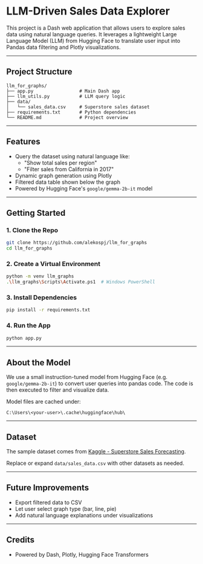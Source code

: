 
# LLM-Driven Sales Data Explorer

This project is a Dash web application that allows users to explore sales data using natural language queries. It leverages a lightweight Large Language Model (LLM) from Hugging Face to translate user input into Pandas data filtering and Plotly visualizations.

---

## Project Structure

```
llm_for_graphs/
├── app.py                 # Main Dash app
├── llm_utils.py           # LLM query logic
├── data/
│   └── sales_data.csv     # Superstore sales dataset
├── requirements.txt       # Python dependencies
└── README.md              # Project overview
```

---

## Features

- Query the dataset using natural language like:
  - "Show total sales per region"
  - "Filter sales from California in 2017"
- Dynamic graph generation using Plotly
- Filtered data table shown below the graph
- Powered by Hugging Face's `google/gemma-2b-it` model

---

## Getting Started

### 1. Clone the Repo

```bash
git clone https://github.com/alekospj/llm_for_graphs
cd llm_for_graphs
```

### 2. Create a Virtual Environment

```bash
python -m venv llm_graphs
.\llm_graphs\Scripts\Activate.ps1  # Windows PowerShell
```

### 3. Install Dependencies

```bash
pip install -r requirements.txt
```

### 4. Run the App

```bash
python app.py
```

---

##  About the Model

We use a small instruction-tuned model from Hugging Face (e.g. `google/gemma-2b-it`) to convert user queries into pandas code. The code is then executed to filter and visualize data.

Model files are cached under:
```
C:\Users\<your-user>\.cache\huggingface\hub\
```

---

##  Dataset

The sample dataset comes from [Kaggle - Superstore Sales Forecasting](https://www.kaggle.com/datasets/rohitsahoo/sales-forecasting).

Replace or expand `data/sales_data.csv` with other datasets as needed.

---

##  Future Improvements

- Export filtered data to CSV
- Let user select graph type (bar, line, pie)
- Add natural language explanations under visualizations

---

##  Credits

- Powered by Dash, Plotly, Hugging Face Transformers

